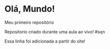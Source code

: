# Olá, Mundo!
 Meu primeiro repositório

Repositorio criado durante uma aula ao vivo! #sqn

Essa linha foi adicionada a partir do site!
